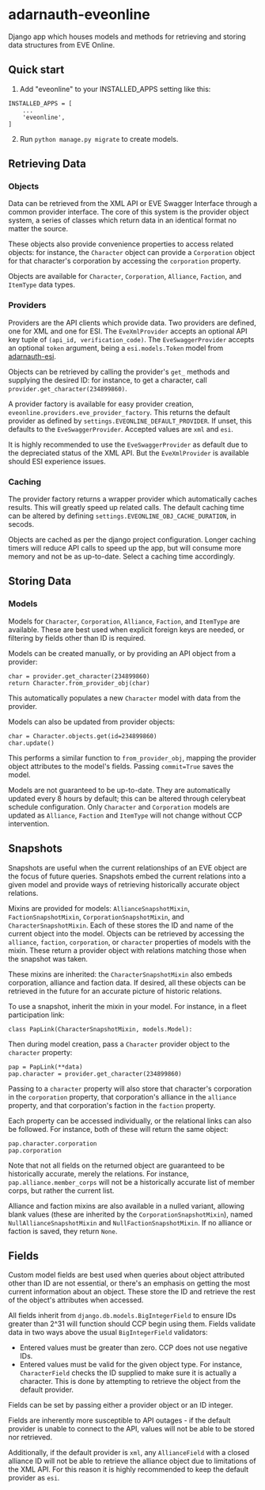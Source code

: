 # adarnauth-eveonline

Django app which houses models and methods for retrieving and storing data structures from EVE Online.

## Quick start

1. Add "eveonline" to your INSTALLED_APPS setting like this:

```
INSTALLED_APPS = [
    ...
    'eveonline',
]
```

2. Run `python manage.py migrate` to create models.

## Retrieving Data

### Objects

Data can be retrieved from the XML API or EVE Swagger Interface through a common provider interface. The core of this system is the provider object system, a series of classes which return data in an identical format no matter the source.

These objects also provide convenience properties to access related objects: for instance, the `Character` object can provide a `Corporation` object for that character's corporation by accessing the `corporation` property.

Objects are available for `Character`, `Corporation`, `Alliance`, `Faction`, and `ItemType` data types.

### Providers

Providers are the API clients which provide data. Two providers are defined, one for XML and one for ESI. The `EveXmlProvider` accepts an optional API key tuple of `(api_id, verification_code)`. The `EveSwaggerProvider` accepts an optional `token` argument, being a `esi.models.Token` model from [adarnauth-esi](https://github.com/adarnof/adarnauth-esi).

Objects can be retrieved by calling the provider's `get_` methods and supplying the desired ID: for instance, to get a character, call `provider.get_character(234899860)`.

A provider factory is available for easy provider creation, `eveonline.providers.eve_provider_factory`. This returns the default provider as defined by `settings.EVEONLINE_DEFAULT_PROVIDER`. If unset, this defaults to the `EveSwaggerProvider`. Accepted values are `xml` and `esi`.

It is highly recommended to use the `EveSwaggerProvider` as default due to the depreciated status of the XML API. But the `EveXmlProvider` is available should ESI experience issues.

### Caching

The provider factory returns a wrapper provider which automatically caches results. This will greatly speed up related calls. The default caching time can be altered by defining `settings.EVEONLINE_OBJ_CACHE_DURATION`, in secods.

Objects are cached as per the django project configuration. Longer caching timers will reduce API calls to speed up the app, but will consume more memory and not be as up-to-date. Select a caching time accordingly.

## Storing Data

### Models

Models for `Character`, `Corporation`, `Alliance`, `Faction`, and `ItemType` are available. These are best used when explicit foreign keys are needed, or filtering by fields other than ID is required.

Models can be created manually, or by providing an API object from a provider:

    char = provider.get_character(234899860)
    return Character.from_provider_obj(char)

This automatically populates a new `Character` model with data from the provider.

Models can also be updated from provider objects:

    char = Character.objects.get(id=234899860)
    char.update()

This performs a similar function to `from_provider_obj`, mapping the provider object attributes to the model's fields. Passing `commit=True` saves the model.

Models are not guaranteed to be up-to-date. They are automatically updated every 8 hours by default; this can be altered through celerybeat schedule configuration. Only `Character` and `Corporation` models are updated as `Alliance`, `Faction` and `ItemType` will not change without CCP intervention.

## Snapshots

Snapshots are useful when the current relationships of an EVE object are the focus of future queries. Snapshots embed the current relations into a given model and provide ways of retrieving historically accurate object relations.

Mixins are provided for models: `AllianceSnapshotMixin`, `FactionSnapshotMixin`, `CorporationSnapshotMixin`, and `CharacterSnapshotMixin`. Each of these stores the ID and name of the current object into the model. Objects can be retrieved by accessing the `alliance`, `faction`, `corporation`, or `character` properties of models with the mixin. These return a provider object with relations matching those when the snapshot was taken.

These mixins are inherited: the `CharacterSnapshotMixin` also embeds corporation, alliance and faction data. If desired, all these objects can be retrieved in the future for an accurate picture of historic relations.

To use a snapshot, inherit the mixin in your model. For instance, in a fleet participation link:

    class PapLink(CharacterSnapshotMixin, models.Model):

Then during model creation, pass a `Character` provider object to the `character` property:

    pap = PapLink(**data)
    pap.character = provider.get_character(234899860)

Passing to a `character` property will also store that character's corporation in the `corporation` property, that corporation's alliance in the `alliance` property, and that corporation's faction in the `faction` property.

Each property can be accessed individually, or the relational links can also be followed. For instance, both of these will return the same object:

    pap.character.corporation
    pap.corporation

Note that not all fields on the returned object are guaranteed to be historically accurate, merely the relations. For instance, `pap.alliance.member_corps` will not be a historically accurate list of member corps, but rather the current list.

Alliance and faction mixins are also available in a nulled variant, allowing blank values (these are inherited by the `CorporationSnapshotMixin`), named `NullAllianceSnapshotMixin` and `NullFactionSnapshotMixin`. If no alliance or faction is saved, they return `None`.

## Fields

Custom model fields are best used when queries about object attributed other than ID are not essential, or there's an emphasis on getting the most current information about an object. These store the ID and retrieve the rest of the object's attributes when accessed.

All fields inherit from `django.db.models.BigIntegerField` to ensure IDs greater than 2^31 will function should CCP begin using them. Fields validate data in two ways above the usual `BigIntegerField` validators:
 
  - Entered values must be greater than zero. CCP does not use negative IDs.
  - Entered values must be valid for the given object type. For instance, `CharacterField` checks the ID supplied to make sure it is actually a character. This is done by attempting to retrieve the object from the default provider.

Fields can be set by passing either a provider object or an ID integer.

Fields are inherently more susceptible to API outages - if the default provider is unable to connect to the API, values will not be able to be stored nor retrieved.

Additionally, if the default provider is `xml`, any `AllianceField` with a closed alliance ID will not be able to retrieve the alliance object due to limitations of the XML API. For this reason it is highly recommended to keep the default provider as `esi`.
